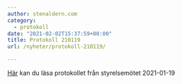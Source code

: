 ```yaml
---
author: stenaldern.com
category:
  - protokoll
date: "2021-02-02T15:37:59+00:00"
title: Protokoll 210119
url: /nyheter/protokoll-210119/

---
```

[Här](/wp-content/uploads/2021/02/Protokoll-styrelsemöte-210119.pdf) kan du läsa protokollet från styrelsemötet 2021-01-19
